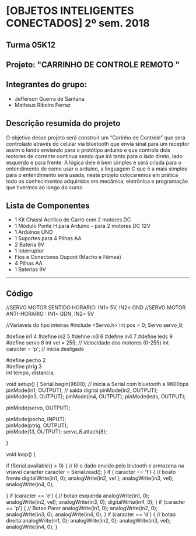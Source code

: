 # [OBJETOS INTELIGENTES CONECTADOS] 2º sem. 2018

## Turma 05K12
## Projeto: "CARRINHO DE CONTROLE REMOTO "
## Integrantes do grupo:

* Jefferson Guerra de Santana 
* Matheus Ribeiro Ferraz

## Descrição resumida do projeto

O objetivo desse projeto será construir um “Carinho de Controle” que será controlado através do celular via bluetooth que envia sinal para um receptor assim o lendo enviando para o protótipo arduino e que controla dois motores de corrente continua sendo que irá tanto para o lado direto, lado esquerdo e para frente. A lógica dele é bem simples e será criada para o entendimento de como usar o arduino, a linguagem C que é a mais simples para o entendimento será usada, neste projeto colocaremos em prática todo os conhecimentos adquiridos em mecânica, eletrônica e programação que tivermos ao longo do curso 

## Lista de Componentes 

* 1 Kit Chassi Acrílico de Carro com 2 motores DC 
* 1 Módulo Ponte H para Arduino - para 2 motores DC 12V
* 1 Arduinos UNO
* 1 Suportes para 4 Pilhas AA
* 2 Bateria 9V
* 1 Interruptor
* Fios e Conectores Dupont (Macho e Fêmea)
* 4 Pilhas AA
* 1 Baterias 9V

_______________________________________

## Código
//SERVO MOTOR SENTIDO HORARIO: IN1= 5V, IN2= GND
//SERVO MOTOR ANTI-HORARIO :   IN1= GDN, IN2= 5V

//Variaveis do tipo inteiras
#include <Servo.h>
int pos = 0;
Servo servo_8;

#define in1 4
#define in2 5
#define in3 6
#define in4 7
#define leds 9
#define servo 8
int vel = 255;             // Velocidade dos motores (0-255)
int caracter = 'p';        // inicia desligado

#define pecho 2           
#define ptrig 3           
int tempo, distancia;      


void setup()  {
  Serial.begin(9600);    // inicia a Serial com bluetooth a 9600bps
  pinMode(in1, OUTPUT); // saida digital
  pinMode(in2, OUTPUT);
  pinMode(in3, OUTPUT);
  pinMode(in4, OUTPUT);
  pinMode(leds, OUTPUT);

  pinMode(servo, OUTPUT);

  pinMode(pecho, INPUT);  
  pinMode(ptrig, OUTPUT);  
  pinMode(13, OUTPUT);
  servo_8.attach(8);

}

void loop()  {

  if (Serial.available() > 0) {    // lê o dado envido pelo blutooth e armazena na vriavel caracter
    caracter = Serial.read();
  }
  if ( caracter == 'f') {       // boato frente
    digitalWrite(in1, 0);
    analogWrite(in2, vel );
    analogWrite(in3, vel);
    analogWrite(in4, 0);

  }
  if (caracter == 'e') {      // botao esquerda
    analogWrite(in1, 0);
    analogWrite(in2, vel);
    analogWrite(in3, 0);
    digitalWrite(in4, 0);
  }
  if (caracter == 'p') {     // Botao Parar
    analogWrite(in1, 0);
    analogWrite(in2, 0);
    analogWrite(in3, 0);
    analogWrite(in4, 0);
  }
  if (caracter == 'd') {      // botao direita
    analogWrite(in1, 0);
    analogWrite(in2, 0);
    analogWrite(in3, vel);
    analogWrite(in4, 0);
  }
